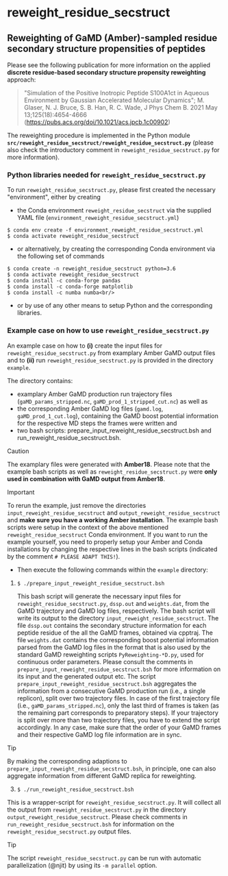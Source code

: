 # reweight_residue_secstruct
## Reweighting of GaMD (Amber)-sampled residue secondary structure propensities of peptides

Please see the following publication for more information on the applied **discrete residue-based secondary structure propensity reweighting** approach: 

> "Simulation of the Positive Inotropic Peptide S100A1ct in Aqueous Environment by Gaussian Accelerated Molecular Dynamics"; M. Glaser, N. J. Bruce, S. B. Han, R. C. Wade, J Phys Chem B. 2021 May 13;125(18):4654-4666 (https://pubs.acs.org/doi/10.1021/acs.jpcb.1c00902)

The reweighting procedure is implemented in the Python module **`src/reweight_residue_secstruct/reweight_residue_secstruct.py`** (please also check the introductory comment in `reweight_residue_secstruct.py` for more information).

### Python libraries needed for `reweight_residue_secstruct.py`

To run `reweight_residue_secstruct.py`, please first created the necessary "environment", either by creating

* the Conda environment `reweight_residue_secstruct` via the supplied YAML file (`environment_reweight_residue_secstruct.yml`)
```
$ conda env create -f environment_reweight_residue_secstruct.yml
$ conda activate reweight_residue_secstruct
```
* or alternatively, by creating the corresponding Conda environment via the following set of commands
```
$ conda create -n reweight_residue_secstruct python=3.6
$ conda activate reweight_residue_secstruct
$ conda install -c conda-forge pandas
$ conda install -c conda-forge matplotlib
$ conda install -c numba numba<br/>
```
* or by use of any other means to setup Python and the corresponding libraries.

### Example case on how to use `reweight_residue_secstruct.py`

An example case on how to **(i)** create the input files for `reweight_residue_secstruct.py` from examplary Amber GaMD output files and to **(ii)** run `reweight_residue_secstruct.py` is provided in the directory `example`.

The directory contains: 
* examplary Amber GaMD production run trajectory files (`gaMD_params_stripped.nc`, `gaMD_prod_1_stripped_cut.nc`) as well as
* the corresponding Amber GaMD log files (`gamd.log`, `gaMD_prod_1_cut.log`), containing the GaMD boost potential information for the respective MD steps the frames were written and
* two bash scripts: prepare_input_reweight_residue_secstruct.bsh and run_reweight_residue_secstruct.bsh.

> [!CAUTION]
> The examplary files were generated with **Amber18**. 
> Please note that the example bash scripts as well as `reweight_residue_secstruct.py` were **only used in combination with GaMD output from Amber18**.

> [!IMPORTANT]
> To rerun the example, just remove the directories `input_reweight_residue_secstruct` and `output_reweight_residue_secstruct` and **make sure you have a working Amber installation**.
> The example bash scripts were setup in the context of the above mentioned `reweight_residue_secstruct` Conda environment.
> If you want to run the example yourself, you need to properly setup your Amber and Conda installations by changing the respective lines in the bash scripts (indicated by the comment `# PLEASE ADAPT THIS!`).

* Then execute the following commands within the `example` directory:

1) `$ ./prepare_input_reweight_residue_secstruct.bsh` 

    This bash script will generate the necessary input files for `reweight_residue_secstruct.py`, `dssp.out` and `weights.dat`, from the GaMD trajectory and GaMD log files, respectively.
    The bash script will write its output to the directory `input_reweight_residue_secstruct`.
    The file `dssp.out` contains the secondary structure information for each peptide residue of the all the GaMD frames, obtained via cpptraj.
    The file `weights.dat` contains the corresponding boost potential information parsed from the GaMD log files in the format that is also used by the standard GaMD reweighting scripts `PyReweighting-*D.py`, used for continuous order parameters.
    Please consult the comments in `prepare_input_reweight_residue_secstruct.bsh` for more information on its input and the generated output etc.
    The script `prepare_input_reweight_residue_secstruct.bsh` aggregates the information from a consecutive GaMD production run (i.e., a single replicon), split over two trajectory files.
    In case of the first trajectory file (i.e., `gaMD_params_stripped.nc`), only the last third of frames is taken (as the remaining part corresponds to preparatory steps).
    If your trajectory is split over more than two trajectory files, you have to extend the script accordingly. In any case, make sure that the order of your GaMD frames and their respective GaMD log file information are in sync.

> [!TIP]
> By making the corresponding adaptions to `prepare_input_reweight_residue_secstruct.bsh`, in principle, one can also aggregate information from different GaMD replica for reweighting.

3) `$ ./run_reweight_residue_secstruct.bsh` 

This is a wrapper-script for `reweight_residue_secstruct.py`.
It will collect all the output from `reweight_residue_secstruct.py` in the directory `output_reweight_residue_secstruct`.
Please check comments in `run_reweight_residue_secstruct.bsh` for information on the `reweight_residue_secstruct.py` output files.

> [!TIP]
> The script `reweight_residue_secstruct.py` can be run with automatic parallelization (@njit) by using its `-m parallel` option.
